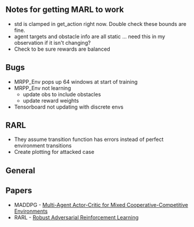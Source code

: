 ## Notes for getting MARL to work
- std is clamped in get_action right now. Double check these bounds are fine.
- agent targets and obstacle info are all static ... need this in my observation if it isn't changing?
- Check to be sure rewards are balanced

## Bugs
- MRPP_Env pops up 64 windows at start of training
- MRPP_Env not learning
    - update obs to include obstacles
    - update reward weights
- Tensorboard not updating with discrete envs

## RARL
- They assume transition function has errors instead of perfect environment transitions
- Create plotting for attacked case

## General

## Papers
- MADDPG - [Multi-Agent Actor-Critic for Mixed Cooperative-Competitive Environments](https://arxiv.org/pdf/1706.02275)
- RARL - [Robust Adversarial Reinforcement Learning](https://arxiv.org/pdf/1703.02702)